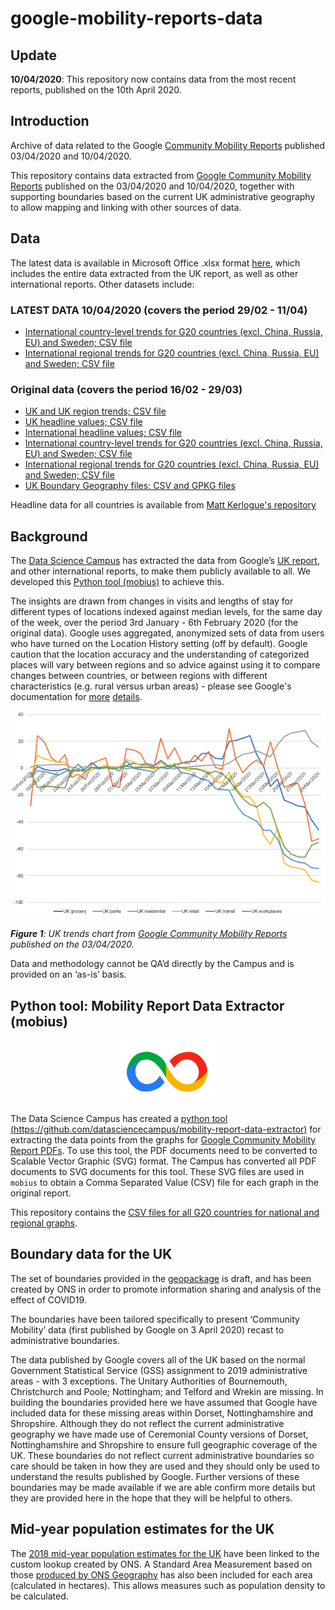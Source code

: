 # google-mobility-reports-data

## Update

**10/04/2020**: This repository now contains data from the most recent reports, published on the 10th April 2020.

## Introduction

Archive of data related to the Google [Community Mobility Reports](https://www.google.com/covid19/mobility/) published 03/04/2020 and 10/04/2020.

This repository contains data extracted from [Google Community Mobility Reports](https://www.google.com/covid19/mobility/) published on the 03/04/2020 and 10/04/2020, together with supporting boundaries based on the current UK administrative geography to allow mapping and linking with other sources of data. 

## Data

The latest data is available in Microsoft Office .xlsx format [here](https://github.com/datasciencecampus/google-mobility-reports-data/blob/master/google-mobility-profiles.xlsx?raw=true), which includes the entire data extracted from the UK report, as well as other international reports. Other datasets include:

### LATEST DATA 10/04/2020 (covers the period 29/02 - 11/04)
- [International country-level trends for G20 countries (excl. China, Russia, EU) and Sweden; CSV file](https://github.com/datasciencecampus/google-mobility-reports-data/blob/master/csvs/international_national_trends_G20_20200417.csv) 
- [International regional trends for G20 countries (excl. China, Russia, EU) and Sweden; CSV file](https://github.com/datasciencecampus/google-mobility-reports-data/blob/master/csvs/international_local_area_trends_G20_20200417.csv) 

### Original data (covers the period 16/02 - 29/03)
- [UK and UK region trends; CSV file](https://github.com/datasciencecampus/google-mobility-reports-data/blob/master/csvs/uk-all-trends.csv)
- [UK headline values; CSV file](https://github.com/datasciencecampus/google-mobility-reports-data/blob/master/csvs/uk-local-areas-percentage-falls.csv)
- [International headline values; CSV file](https://github.com/datasciencecampus/google-mobility-reports-data/blob/master/csvs/uk-international-percentage-falls.csv)
- [International country-level trends for G20 countries (excl. China, Russia, EU) and Sweden; CSV file](https://github.com/datasciencecampus/google-mobility-reports-data/blob/master/csvs/international_national_trends_G20_SE.csv) 
- [International regional trends for G20 countries (excl. China, Russia, EU) and Sweden; CSV file](https://github.com/datasciencecampus/google-mobility-reports-data/blob/master/csvs/international_local_area_trends_G20_SE.csv) 
- [UK Boundary Geography files; CSV and GPKG files](https://github.com/datasciencecampus/google-mobility-reports-data/tree/master/geography)

Headline data for all countries is available from [Matt Kerlogue's repository](https://github.com/mattkerlogue/google-covid-mobility-scrape)

## Background

The [Data Science Campus](https://datasciencecampus.ons.gov.uk/) has extracted the data from Google’s [UK report](https://www.google.com/covid19/mobility/), and other international reports, to make them publicly available to all. We developed this [Python tool (mobius)](https://github.com/datasciencecampus/mobility-report-data-extractor) to achieve this.

The insights are drawn from changes in visits and lengths of stay for different types of locations indexed against median levels, for the same day of the week, over the period 3rd January - 6th February 2020 (for the original data). Google uses aggregated, anonymized sets of data from users who have turned on the Location History setting (off by default). Google caution that the location accuracy and the understanding of categorized places will vary between regions and so advice against using it to compare changes between countries, or between regions with different characteristics (e.g. rural versus urban areas) - please see Google's documentation for [more](https://www.blog.google/technology/health/covid-19-community-mobility-reports) [details](https://www.gstatic.com/covid19/mobility/2020-03-29_GB_Mobility_Report_en.pdf). 

<p align="center">
    <img src="imgs/cht-uk-trends.png" alt="trend-chart">
</p>

_**Figure 1**: UK trends chart from [Google Community Mobility Reports](https://www.google.com/covid19/mobility/) published on the 03/04/2020._

Data and methodology cannot be QA’d directly by the Campus and is provided on an ‘as-is’ basis. 

## Python tool: Mobility Report Data Extractor (mobius)

<p align="center">
    <img src="imgs/logo.png" alt="Logo" height="100px">
</p>

The Data Science Campus has created a [python tool (https://github.com/datasciencecampus/mobility-report-data-extractor)](https://github.com/datasciencecampus/mobility-report-data-extractor) for extracting the data points from the graphs for [Google Community Mobility Report PDFs](https://www.google.com/covid19/mobility/). To use this tool, the PDF documents need to be converted to Scalable Vector Graphic (SVG) format. The Campus has converted all PDF documents to SVG documents for this tool. These SVG files are used in `mobius` to obtain a Comma Separated Value (CSV) file for each graph in the original report.

This repository contains the [CSV files for all G20 countries for national and regional graphs](https://github.com/datasciencecampus/google-mobility-reports-data/blob/master/csvs/).

## Boundary data for the UK
The set of boundaries provided in the [geopackage](https://github.com/datasciencecampus/google-mobility-reports-data/blob/master/geography/Google_Places_UK_Boundaries_BGC.gpkg) is draft, and has been created by ONS in order to promote information sharing and analysis of the effect of COVID19.

The boundaries have been tailored specifically to present ‘Community Mobility’ data (first published by Google on 3 April 2020) recast to administrative boundaries. 
  
The data published by Google covers all of the UK based on the normal Government Statistical  Service (GSS) assignment to 2019 administrative areas - with 3 exceptions. The Unitary Authorities of Bournemouth, Christchurch and Poole; Nottingham; and Telford and Wrekin are missing. In building the boundaries provided here we have assumed that Google have included data for these missing areas within Dorset, Nottinghamshire and Shropshire. Although they do not reflect the current administrative geography we have made use of Ceremonial County versions of Dorset, Nottinghamshire and Shropshire to ensure full geographic coverage of the UK. These boundaries do not reflect current administrative boundaries so care should be taken in how they are used and they should only be used to understand the results published by Google. Further versions of these boundaries may be made available if we are able confirm more details but they are provided here in the hope that they will be helpful to others. 


## Mid-year population estimates for the UK
The [2018 mid-year population estimates for the UK](https://www.ons.gov.uk/peoplepopulationandcommunity/populationandmigration/populationestimates/bulletins/annualmidyearpopulationestimates/mid2018) have been linked to the custom lookup created by ONS. A Standard Area Measurement based on those [produced by ONS Geography](https://geoportal.statistics.gov.uk/search?collection=Dataset&sort=name&tags=all(PRD_SAM) ) has also been included for each area (calculated in hectares). This allows measures such as population density to be calculated.  
